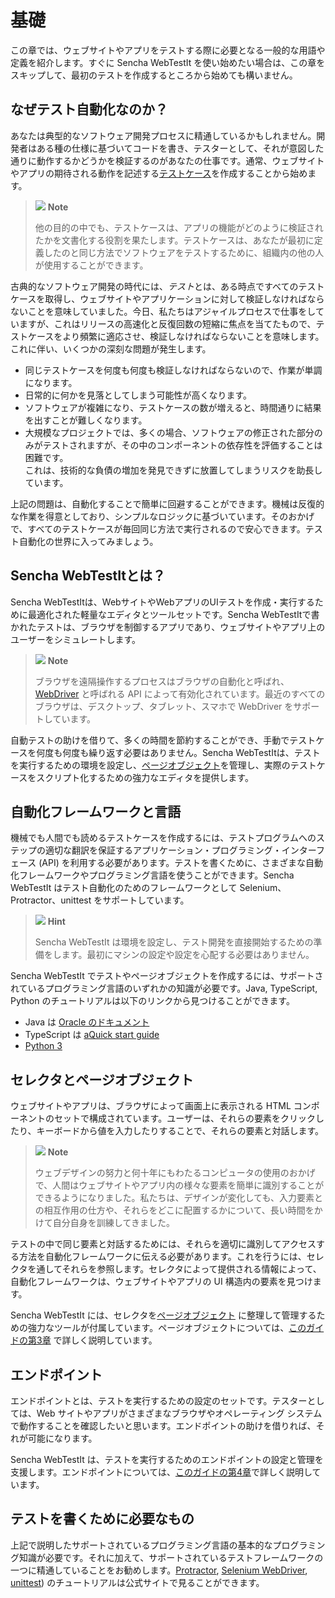 基礎
====

この章では、ウェブサイトやアプリをテストする際に必要となる一般的な用語や定義を紹介します。すぐに Sencha WebTestIt を使い始めたい場合は、この章をスキップして、最初のテストを作成するところから始めても構いません。

なぜテスト自動化なのか？
-------------------

あなたは典型的なソフトウェア開発プロセスに精通しているかもしれません。開発者はある種の仕様に基づいてコードを書き、テスターとして、それが意図した通りに動作するかどうかを検証するのがあなたの仕事です。通常、ウェブサイトやアプリの期待される動作を記述する[テストケース](https://en.wikipedia.org/wiki/Test_case)を作成することから始めます。

> ![](https://docs.sencha.com/webtestit/guides/images/note-icon.png) **Note**
>
> 他の目的の中でも、テストケースは、アプリの機能がどのように検証されたかを文書化する役割を果たします。テストケースは、あなたが最初に定義したのと同じ方法でソフトウェアをテストするために、組織内の他の人が使用することができます。
 
 古典的なソフトウェア開発の時代には、*テスト*とは、ある時点ですべてのテストケースを取得し、ウェブサイトやアプリケーションに対して検証しなければならないことを意味していました。今日、私たちはアジャイルプロセスで仕事をしていますが、これはリリースの高速化と反復回数の短縮に焦点を当てたもので、テストケースをより頻繁に適応させ、検証しなければならないことを意味します。これに伴い、いくつかの深刻な問題が発生します。

- 同じテストケースを何度も何度も検証しなければならないので、作業が単調になります。
- 日常的に何かを見落としてしまう可能性が高くなります。
- ソフトウェアが複雑になり、テストケースの数が増えると、時間通りに結果を出すことが難しくなります。
- 大規模なプロジェクトでは、多くの場合、ソフトウェアの修正された部分のみがテストされますが、その中のコンポーネントの依存性を評価することは困難です。  
  これは、技術的な負債の増加を発見できずに放置してしまうリスクを助長しています。
 
上記の問題は、自動化することで簡単に回避することができます。機械は反復的な作業を得意としており、シンプルなロジックに基づいています。そのおかげで、すべてのテストケースが毎回同じ方法で実行されるので安心できます。テスト自動化の世界に入ってみましょう。

Sencha WebTestItとは？
--------------------

Sencha WebTestItは、WebサイトやWebアプリのUIテストを作成・実行するために最適化された軽量なエディタとツールセットです。Sencha WebTestItで書かれたテストは、ブラウザを制御するアプリであり、ウェブサイトやアプリ上のユーザーをシミュレートします。 

> ![](https://docs.sencha.com/webtestit/guides/images/note-icon.png) **Note**
>
>  ブラウザを遠隔操作するプロセスはブラウザの自動化と呼ばれ、[WebDriver](https://www.w3.org/TR/webdriver1/) と呼ばれる API によって有効化されています。最近のすべてのブラウザは、デスクトップ、タブレット、スマホで WebDriver をサポートしています。

自動テストの助けを借りて、多くの時間を節約することができ、手動でテストケースを何度も何度も繰り返す必要はありません。Sencha WebTestItは、テストを実行するための環境を設定し、[ページオブジェクト](https://docs.sencha.com/webtestit/guides/page-objects/introduction.html)を管理し、実際のテストケースをスクリプト化するための強力なエディタを提供します。

自動化フレームワークと言語
---------------------

機械でも人間でも読めるテストケースを作成するには、テストプログラムへのステップの適切な翻訳を保証するアプリケーション・プログラミング・インターフェース (API) を利用する必要があります。テストを書くために、さまざまな自動化フレームワークやプログラミング言語を使うことができます。Sencha WebTestIt はテスト自動化のためのフレームワークとして Selenium、Protractor、unittest をサポートしています。

> ![](https://docs.sencha.com/webtestit/guides/images/hint-icon.png) **Hint**
>
> Sencha WebTestIt は環境を設定し、テスト開発を直接開始するための準備をします。最初にマシンの設定や設定を心配する必要はありません。

Sencha WebTestIt でテストやページオブジェクトを作成するには、サポートされているプログラミング言語のいずれかの知識が必要です。Java, TypeScript, Python のチュートリアルは以下のリンクから見つけることができます。

- Java は [Oracle のドキュメント](https://docs.oracle.com/javase/tutorial/)
- TypeScript は [aQuick start guide](https://www.typescriptlang.org/docs/tutorial.html)
- [Python 3](https://docs.python.org/3/tutorial/)

セレクタとページオブジェクト
----------------------

ウェブサイトやアプリは、ブラウザによって画面上に表示される HTML コンポーネントのセットで構成されています。ユーザーは、それらの要素をクリックしたり、キーボードから値を入力したりすることで、それらの要素と対話します。

> ![](https://docs.sencha.com/webtestit/guides/images/note-icon.png) **Note**
>
>  ウェブデザインの努力と何十年にもわたるコンピュータの使用のおかげで、人間はウェブサイトやアプリ内の様々な要素を簡単に識別することができるようになりました。私たちは、デザインが変化しても、入力要素との相互作用の仕方や、それらをどこに配置するかについて、長い時間をかけて自分自身を訓練してきました。

テストの中で同じ要素と対話するためには、それらを適切に識別してアクセスする方法を自動化フレームワークに伝える必要があります。これを行うには、セレクタを通してそれらを参照します。セレクタによって提供される情報によって、自動化フレームワークは、ウェブサイトやアプリの UI 構造内の要素を見つけます。

Sencha WebTestIt には、セレクタを[ページオブジェクト](https://github.com/SeleniumHQ/selenium/wiki/PageObjects) に整理して管理するための強力なツールが付属しています。ページオブジェクトについては、[このガイドの第3章](../PageObjects/Introduction.md) で詳しく説明しています。

エンドポイント
-----------

エンドポイントとは、テストを実行するための設定のセットです。テスターとしては、Web サイトやアプリがさまざまなブラウザやオペレーティング システムで動作することを確認したいと思います。エンドポイントの助けを借りれば、それが可能になります。

Sencha WebTestIt は、テストを実行するためのエンドポイントの設定と管理を支援します。エンドポイントについては、[このガイドの第4章](../RunningTests/Introduction.md)で詳しく説明しています。

テストを書くために必要なもの
----------------------

上記で説明したサポートされているプログラミング言語の基本的なプログラミング知識が必要です。それに加えて、サポートされているテストフレームワークの一つに精通していることをお勧めします。[Protractor](https://www.protractortest.org/#/tutorial), [Selenium WebDriver](https://www.seleniumhq.org/docs/03_webdriver.jsp#introducing-the-selenium-webdriver-api-by-example), [unittest](https://docs.python.org/3/library/unittest.html)) のチュートリアルは公式サイトで見ることができます。